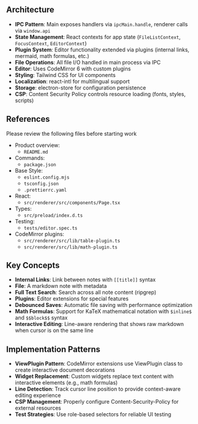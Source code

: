 ## Architecture

- **IPC Pattern**: Main exposes handlers via `ipcMain.handle`, renderer calls via `window.api`
- **State Management**: React contexts for app state (`FileListContext`, `FocusContext`, `EditorContext`)
- **Plugin System**: Editor functionality extended via plugins (internal links, mermaid, math formulas, etc.)
- **File Operations**: All file I/O handled in main process via IPC
- **Editor**: Uses CodeMirror 6 with custom plugins
- **Styling**: Tailwind CSS for UI components
- **Localization**: react-intl for multilingual support
- **Storage**: electron-store for configuration persistence
- **CSP**: Content Security Policy controls resource loading (fonts, styles, scripts)

## References

Please review the following files before starting work

- Product overview:
  - `README.md`
- Commands:
  - `package.json`
- Base Style:
  - `eslint.config.mjs`
  - `tsconfig.json`
  - `.prettierrc.yaml`
- React:
  - `src/renderer/src/components/Page.tsx`
- Types:
  - `src/preload/index.d.ts`
- Testing:
  - `tests/editor.spec.ts`
- CodeMirror plugins:
  - `src/renderer/src/lib/table-plugin.ts`
  - `src/renderer/src/lib/math-plugin.ts`

## Key Concepts

- **Internal Links**: Link between notes with `[[title]]` syntax
- **File**: A markdown note with metadata
- **Full Text Search**: Search across all note content (ripgrep)
- **Plugins**: Editor extensions for special features
- **Debounced Saves**: Automatic file saving with performance optimization
- **Math Formulas**: Support for KaTeX mathematical notation with `$inline$` and `$$block$$` syntax
- **Interactive Editing**: Line-aware rendering that shows raw markdown when cursor is on the same line

## Implementation Patterns

- **ViewPlugin Pattern**: CodeMirror extensions use ViewPlugin class to create interactive document decorations
- **Widget Replacement**: Custom widgets replace text content with interactive elements (e.g., math formulas)
- **Line Detection**: Track cursor line position to provide context-aware editing experience
- **CSP Management**: Properly configure Content-Security-Policy for external resources
- **Test Strategies**: Use role-based selectors for reliable UI testing